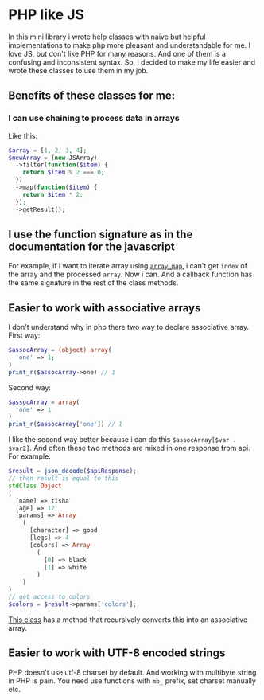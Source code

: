 # PHP like JS

In this mini library i wrote help classes with naive but helpful implementations to make php more pleasant and understandable for me.
I love JS, but don't like PHP for many reasons. And one of them is a confusing and inconsistent syntax. 
So, i decided to make my life easier and wrote these classes to use them in my job.

## Benefits of these classes for me:
### I can use chaining to process data in arrays
Like this:
```php
$array = [1, 2, 3, 4];
$newArray = (new JSArray)
  ->filter(function($item) {
    return $item % 2 === 0;
  })
  ->map(function($item) {
    return $item * 2;
  });
  ->getResult();
```

## I use the function signature as in the documentation for the javascript
For example, if i want to iterate array using [`array_map`](https://www.php.net/manual/ru/function.array-map.php), i can't get `index` of the array and the processed `array`.
Now i can.
And a callback function has the same signature in the rest of the class methods.

## Easier to work with associative arrays
I don't understand why in php there two way to declare associative array.  
First way:
```php
$assocArray = (object) array(
  'one' => 1;
)
print_r($assocArray->one) // 1
```

Second way:
```php
$assocArray = array(
  'one' => 1
)
print_r($assocArray['one']) // 1
```

I like the second way better because i can do this `$assocArray[$var . $var2]`.
And often these two methods are mixed in one response from api. For example:
```php
$result = json_decode($apiResponse);
// then result is equal to this
stdClass Object
(
  [name] => tisha
  [age] => 12
  [params] => Array
    (
      [character] => good
      [legs] => 4
      [colors] => Array
        (
          [0] => black
          [1] => white
        )
    )
)
// get access to colors
$colors = $result->params['colors'];
```
[This class](./src/JSObject.php) has a method that recursively converts this into an associative array.

## Easier to work with UTF-8 encoded strings
PHP doesn't use utf-8 charset by default. And working with multibyte string in PHP is pain. You need use functions with `mb_` prefix, set charset manually etc.
